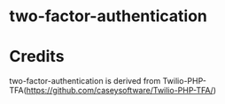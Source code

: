 two-factor-authentication
============================

Credits
=======
two-factor-authentication is derived from Twilio-PHP-TFA(https://github.com/caseysoftware/Twilio-PHP-TFA/)
